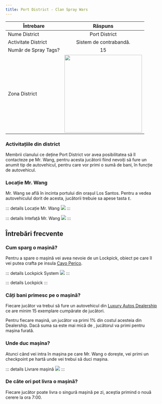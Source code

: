 ```yaml
---
title: Port District - Clan Spray Wars
---
```


| Întrebare   | Răspuns |
| ----------- | :-----------: |
| Nume District | Port District |
| Activitate District | Sistem de contrabandă. |
| Număr de Spray Tags? | 15 |
| Zona District | <Image src="https://i.imgur.com/nosurrU.png" width="256" label="Sudul hărții" /> |

###  Activitațiile din district

Membrii clanului ce deține Port District vor avea posibilitatea să îl contacteze pe Mr. Wang, pentru acesta jucătorii fiind nevoiți să fure un anumit tip de autovehicul, pentru care vor primi o sumă de bani, în funcție de autovehicul.

### Locație Mr. Wang

Mr. Wang se află în incinta portului din orașul Los Santos. Pentru a vedea autovehiculul dorit de acesta, jucătorii trebuie sa apese tasta `E`.

::: details Locație Mr. Wang
  <Image src="https://i.imgur.com/y7HBI4K.png"  />
:::

::: details Intefață Mr. Wang
 <Image src="https://i.imgur.com/5YcQfSV.png" />
:::

## Întrebări frecvente

### Cum sparg o mașină?

Pentru a spare o mașină vei avea nevoie de un Lockpick, obiect pe care îl vei putea crafta pe insula [Cayo Perico](../../illegal-activities/cayo-perico-island.md#crafting-iteme).

::: details Lockpick System
<Image src="https://i.imgur.com/Y4FRIYm.gif" />
:::

::: details Lockpick
 <InventoryItem itemKey="lockpick" width="64" />
:::

### Câți bani primesc pe o mașină?

Fiecare jucător va trebui să fure un autovehicul din [Luxury Autos Dealership](../../properties/personal-vehicles.md#luxury-autos) ce are minim 15 exemplare cumpărate de jucători.

Pentru fiecare mașină, un jucător va primi 1% din costul acesteia din Dealership. Dacă suma sa este mai mică de <Dinero :amount="4500" />, jucătorul va primi <Dinero :amount="4500" /> pentru mașina furată.

### Unde duc mașina?

Atunci când vei intra în mașina pe care Mr. Wang o dorește, vei primi un checkpoint pe hartă unde vei trebui să duci mașina.

::: details Livrare mașină
<Image src="https://imgur.com/BLe8Vlk" />
:::

### De câte ori pot livra o mașină?

Fiecare jucător poate livra o singură mașină pe zi, aceștia primind o nouă cerere la ora 7:00.
